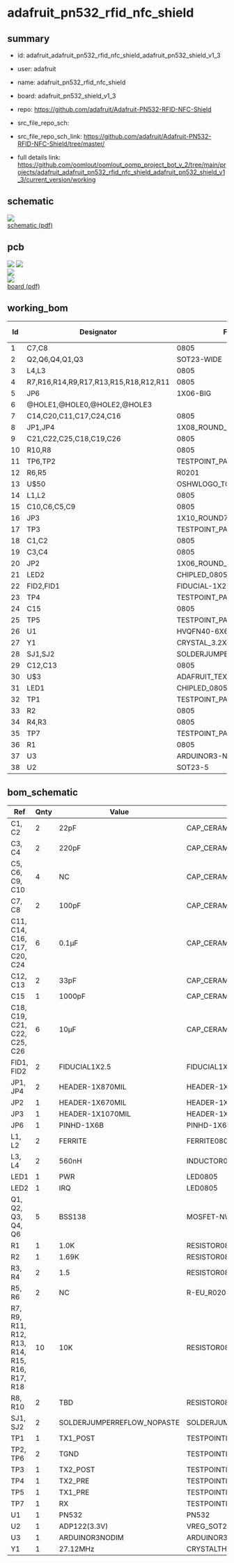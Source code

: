 # adafruit_pn532_rfid_nfc_shield
 
## summary 
* id: adafruit_adafruit_pn532_rfid_nfc_shield_adafruit_pn532_shield_v1_3
* user: adafruit
* name: adafruit_pn532_rfid_nfc_shield
* board: adafruit_pn532_shield_v1_3
* repo: https://github.com/adafruit/Adafruit-PN532-RFID-NFC-Shield



* src_file_repo_sch: 
* src_file_repo_sch_link: https://github.com/adafruit/Adafruit-PN532-RFID-NFC-Shield/tree/master/
* full details link: https://github.com/oomlout/oomlout_oomp_project_bot_v_2/tree/main/projects/adafruit_adafruit_pn532_rfid_nfc_shield_adafruit_pn532_shield_v1_3/current_version/working  

## schematic  
![](working_schematic_600.png)  
[schematic (pdf)](working_schematic.pdf)  

## pcb  
![](working_3d_600.png) 
![](working_3d_front_600.png)  
![](working_3d_back_600.png)  
![](working_600.png)  
[board (pdf)](working.pdf)  

## working_bom
| Id | Designator | Footprint | Quantity | Designation | Supplier and ref |  | None | 
| --- | --- | --- | --- | --- | --- | --- | --- | 
| 1 | C7,C8 | 0805 | 2 | 100pF |  |  | [''] | 
| 2 | Q2,Q6,Q4,Q1,Q3 | SOT23-WIDE | 5 | BSS138 |  |  | [''] | 
| 3 | L4,L3 | 0805 | 2 | 560nH |  |  | [''] | 
| 4 | R7,R16,R14,R9,R17,R13,R15,R18,R12,R11 | 0805 | 10 | 10K |  |  | [''] | 
| 5 | JP6 | 1X06-BIG | 1 |  |  |  | [''] | 
| 6 | @HOLE1,@HOLE0,@HOLE2,@HOLE3 |  | 4 |  |  |  | [''] | 
| 7 | C14,C20,C11,C17,C24,C16 | 0805 | 6 | 0.1µF |  |  | [''] | 
| 8 | JP1,JP4 | 1X08_ROUND_70 | 2 |  |  |  | [''] | 
| 9 | C21,C22,C25,C18,C19,C26 | 0805 | 6 | 10µF |  |  | [''] | 
| 10 | R10,R8 | 0805 | 2 | TBD |  |  | [''] | 
| 11 | TP6,TP2 | TESTPOINT_PAD_2MM | 2 | TGND |  |  | [''] | 
| 12 | R6,R5 | R0201 | 2 | NC |  |  | [''] | 
| 13 | U$50 | OSHWLOGO_TOP_0.2 | 1 |  |  |  | [''] | 
| 14 | L1,L2 | 0805 | 2 | FERRITE |  |  | [''] | 
| 15 | C10,C6,C5,C9 | 0805 | 4 | NC |  |  | [''] | 
| 16 | JP3 | 1X10_ROUND70 | 1 |  |  |  | [''] | 
| 17 | TP3 | TESTPOINT_PAD_2MM | 1 | TX2_POST |  |  | [''] | 
| 18 | C1,C2 | 0805 | 2 | 22pF |  |  | [''] | 
| 19 | C3,C4 | 0805 | 2 | 220pF |  |  | [''] | 
| 20 | JP2 | 1X06_ROUND_70 | 1 |  |  |  | [''] | 
| 21 | LED2 | CHIPLED_0805 | 1 | IRQ |  |  | [''] | 
| 22 | FID2,FID1 | FIDUCIAL-1X2.5 | 2 | FIDUCIAL1X2.5 |  |  | [''] | 
| 23 | TP4 | TESTPOINT_PAD_2MM | 1 | TX2_PRE |  |  | [''] | 
| 24 | C15 | 0805 | 1 | 1000pF |  |  | [''] | 
| 25 | TP5 | TESTPOINT_PAD_2MM | 1 | TX1_PRE |  |  | [''] | 
| 26 | U1 | HVQFN40-6X6 | 1 | PN532 |  |  | [''] | 
| 27 | Y1 | CRYSTAL_3.2X2.5 | 1 | 27.12MHz |  |  | [''] | 
| 28 | SJ1,SJ2 | SOLDERJUMPER_REFLOW_NOPASTE | 2 |  |  |  | [''] | 
| 29 | C12,C13 | 0805 | 2 | 33pF |  |  | [''] | 
| 30 | U$3 | ADAFRUIT_TEXT_30MM | 1 |  |  |  | [''] | 
| 31 | LED1 | CHIPLED_0805 | 1 | PWR |  |  | [''] | 
| 32 | TP1 | TESTPOINT_PAD_2MM | 1 | TX1_POST |  |  | [''] | 
| 33 | R2 | 0805 | 1 | 1.69K |  |  | [''] | 
| 34 | R4,R3 | 0805 | 2 | 1.5 |  |  | [''] | 
| 35 | TP7 | TESTPOINT_PAD_2MM | 1 | RX |  |  | [''] | 
| 36 | R1 | 0805 | 1 | 1.0K |  |  | [''] | 
| 37 | U3 | ARDUINOR3-NODIM | 1 | ARDUINOR3NODIM |  |  | [''] | 
| 38 | U2 | SOT23-5 | 1 | ADP122(3.3V) |  |  | [''] | 


## bom_schematic
| Ref | Qnty | Value | Cmp name | Footprint | Description | Vendor | DNP | 
| --- | --- | --- | --- | --- | --- | --- | --- | 
| C1, C2 | 2 | 22pF | CAP_CERAMIC0805 | working:0805 |  |  |  | 
| C3, C4 | 2 | 220pF | CAP_CERAMIC0805 | working:0805 |  |  |  | 
| C5, C6, C9, C10 | 4 | NC | CAP_CERAMIC0805 | working:0805 |  |  |  | 
| C7, C8 | 2 | 100pF | CAP_CERAMIC0805 | working:0805 |  |  |  | 
| C11, C14, C16, C17, C20, C24 | 6 | 0.1µF | CAP_CERAMIC0805 | working:0805 |  |  |  | 
| C12, C13 | 2 | 33pF | CAP_CERAMIC0805 | working:0805 |  |  |  | 
| C15 | 1 | 1000pF | CAP_CERAMIC0805 | working:0805 |  |  |  | 
| C18, C19, C21, C22, C25, C26 | 6 | 10µF | CAP_CERAMIC0805 | working:0805 |  |  |  | 
| FID1, FID2 | 2 | FIDUCIAL1X2.5 | FIDUCIAL1X2.5 | working:FIDUCIAL-1X2.5 |  |  |  | 
| JP1, JP4 | 2 | HEADER-1X870MIL | HEADER-1X870MIL | working:1X08_ROUND_70 |  |  |  | 
| JP2 | 1 | HEADER-1X670MIL | HEADER-1X670MIL | working:1X06_ROUND_70 |  |  |  | 
| JP3 | 1 | HEADER-1X1070MIL | HEADER-1X1070MIL | working:1X10_ROUND70 |  |  |  | 
| JP6 | 1 | PINHD-1X6B | PINHD-1X6B | working:1X06-BIG |  |  |  | 
| L1, L2 | 2 | FERRITE | FERRITE0805 | working:0805 |  |  |  | 
| L3, L4 | 2 | 560nH | INDUCTOR0805 | working:0805 |  |  |  | 
| LED1 | 1 | PWR | LED0805 | working:CHIPLED_0805 |  |  |  | 
| LED2 | 1 | IRQ | LED0805 | working:CHIPLED_0805 |  |  |  | 
| Q1, Q2, Q3, Q4, Q6 | 5 | BSS138 | MOSFET-NWIDE | working:SOT23-WIDE |  |  |  | 
| R1 | 1 | 1.0K | RESISTOR0805 | working:0805 |  |  |  | 
| R2 | 1 | 1.69K | RESISTOR0805 | working:0805 |  |  |  | 
| R3, R4 | 2 | 1.5 | RESISTOR0805 | working:0805 |  |  |  | 
| R5, R6 | 2 | NC | R-EU_R0201 | working:R0201 |  |  |  | 
| R7, R9, R11, R12, R13, R14, R15, R16, R17, R18 | 10 | 10K | RESISTOR0805 | working:0805 |  |  |  | 
| R8, R10 | 2 | TBD | RESISTOR0805 | working:0805 |  |  |  | 
| SJ1, SJ2 | 2 | SOLDERJUMPERREFLOW_NOPASTE | SOLDERJUMPERREFLOW_NOPASTE | working:SOLDERJUMPER_REFLOW_NOPASTE |  |  |  | 
| TP1 | 1 | TX1_POST | TESTPOINTPAD | working:TESTPOINT_PAD_2MM |  |  |  | 
| TP2, TP6 | 2 | TGND | TESTPOINTPAD | working:TESTPOINT_PAD_2MM |  |  |  | 
| TP3 | 1 | TX2_POST | TESTPOINTPAD | working:TESTPOINT_PAD_2MM |  |  |  | 
| TP4 | 1 | TX2_PRE | TESTPOINTPAD | working:TESTPOINT_PAD_2MM |  |  |  | 
| TP5 | 1 | TX1_PRE | TESTPOINTPAD | working:TESTPOINT_PAD_2MM |  |  |  | 
| TP7 | 1 | RX | TESTPOINTPAD | working:TESTPOINT_PAD_2MM |  |  |  | 
| U1 | 1 | PN532 | PN532 | working:HVQFN40-6X6 |  |  |  | 
| U2 | 1 | ADP122(3.3V) | VREG_SOT23-5 | working:SOT23-5 |  |  |  | 
| U3 | 1 | ARDUINOR3NODIM | ARDUINOR3NODIM | working:ARDUINOR3-NODIM |  |  |  | 
| Y1 | 1 | 27.12MHz | CRYSTALTHIN | working:CRYSTAL_3.2X2.5 |  |  |  | 



